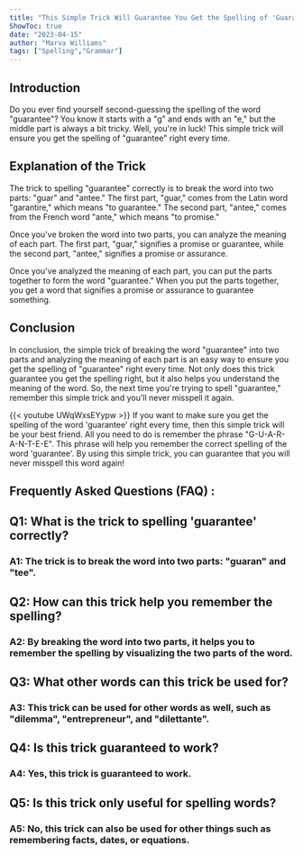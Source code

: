 ```yaml
---
title: "This Simple Trick Will Guarantee You Get the Spelling of 'Guarantee' Right Every Time!"
ShowToc: true 
date: "2023-04-15"
author: "Marva Williams" 
tags: ["Spelling","Grammar"]
---
```

## Introduction

Do you ever find yourself second-guessing the spelling of the word "guarantee"? You know it starts with a "g" and ends with an "e," but the middle part is always a bit tricky. Well, you're in luck! This simple trick will ensure you get the spelling of "guarantee" right every time. 

## Explanation of the Trick

The trick to spelling "guarantee" correctly is to break the word into two parts: "guar" and "antee." The first part, "guar," comes from the Latin word "garantire," which means "to guarantee." The second part, "antee," comes from the French word "ante," which means "to promise." 

Once you've broken the word into two parts, you can analyze the meaning of each part. The first part, "guar," signifies a promise or guarantee, while the second part, "antee," signifies a promise or assurance. 

Once you've analyzed the meaning of each part, you can put the parts together to form the word "guarantee." When you put the parts together, you get a word that signifies a promise or assurance to guarantee something. 

## Conclusion

In conclusion, the simple trick of breaking the word "guarantee" into two parts and analyzing the meaning of each part is an easy way to ensure you get the spelling of "guarantee" right every time. Not only does this trick guarantee you get the spelling right, but it also helps you understand the meaning of the word. So, the next time you're trying to spell "guarantee," remember this simple trick and you'll never misspell it again.

{{< youtube UWqWxsEYypw >}} 
If you want to make sure you get the spelling of the word 'guarantee' right every time, then this simple trick will be your best friend. All you need to do is remember the phrase "G-U-A-R-A-N-T-E-E". This phrase will help you remember the correct spelling of the word 'guarantee'. By using this simple trick, you can guarantee that you will never misspell this word again!

## Frequently Asked Questions (FAQ) :
<h2>Q1: What is the trick to spelling 'guarantee' correctly?</h2>

<h3>A1: The trick is to break the word into two parts: "guaran" and "tee".</h3>

<h2>Q2: How can this trick help you remember the spelling?</h2>

<h3>A2: By breaking the word into two parts, it helps you to remember the spelling by visualizing the two parts of the word.</h3>

<h2>Q3: What other words can this trick be used for?</h2>

<h3>A3: This trick can be used for other words as well, such as "dilemma", "entrepreneur", and "dilettante".</h3>

<h2>Q4: Is this trick guaranteed to work?</h2>

<h3>A4: Yes, this trick is guaranteed to work.</h3>

<h2>Q5: Is this trick only useful for spelling words?</h2>

<h3>A5: No, this trick can also be used for other things such as remembering facts, dates, or equations.</h3>





